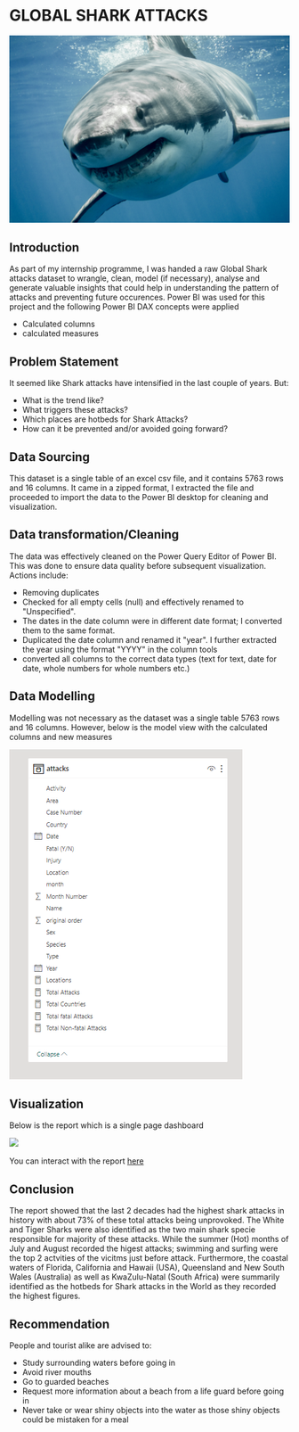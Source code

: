 # GLOBAL SHARK ATTACKS
![](SHARK_ATTACK_IMAGE.jfif)
## Introduction
As part of my internship programme, I was handed a raw Global Shark attacks dataset to wrangle, clean, model (if necessary), analyse and generate valuable insights that could help in understanding the pattern of attacks and preventing future occurences. Power BI was used for this project and the following Power BI DAX concepts were applied

- Calculated columns
- calculated measures



## Problem Statement
It seemed like Shark attacks have intensified in the last couple of years. But:

- What is the trend like?
- What triggers these attacks?
- Which places are hotbeds for Shark Attacks?
- How can it be prevented and/or avoided going forward?



## Data Sourcing
This dataset is a single table of an excel csv file, and it contains 5763 rows and 16 columns. It came in a zipped format, I extracted the file and proceeded to import the data to the Power BI desktop for cleaning and visualization.



## Data transformation/Cleaning
The data was effectively cleaned on the Power Query Editor of Power BI. This was done to ensure data quality before subsequent visualization. Actions include:

- Removing duplicates
- Checked for all empty cells (null) and effectively renamed to "Unspecified".
- The dates in the date column were in different date format; I converted them to the same format.
- Duplicated the date column and renamed it "year". I further extracted the year using the format "YYYY" in the column tools
- converted all columns to the correct data types (text for text, date for date, whole numbers for whole numbers etc.)



## Data Modelling
Modelling was not necessary as the dataset was a single table 5763 rows and 16 columns. However, below is the model view with the calculated columns and new measures

![](SHARK_ATTACK_MODEL_VIEW.png)




## Visualization
Below is the report which is a single page dashboard

![](SHARK_ATTACK_DASHBOARD.jpg)

You can interact with the report [here](https://app.powerbi.com/groups/me/reports/8b5da2e6-3835-4111-b046-00b6d4b891b1/ReportSection671bb8b7525cb9b706ac?experience=power-bi)




## Conclusion 
The report showed that the last 2 decades had the highest shark attacks in history with about 73% of these total attacks being unprovoked. The White and Tiger Sharks were also identified as the two main shark specie responsible for majority of these attacks. While the summer (Hot) months of July and August recorded the higest attacks; swimming and surfing were the top 2 actvities of the vicitms just before attack. Furthermore, the coastal waters of Florida, California and Hawaii (USA), Queensland and New South Wales (Australia) as well as KwaZulu-Natal (South Africa) were summarily identified as the hotbeds for Shark attacks in the World as they recorded the highest figures.  



## Recommendation

People and tourist alike are advised to:

- Study surrounding waters before going in
- Avoid river mouths
- Go to guarded beaches
- Request more information about a beach from a life guard before going in
- Never take or wear shiny objects into the water as those shiny objects could be mistaken for a meal
